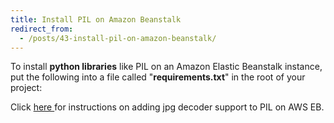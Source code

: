```yaml
---
title: Install PIL on Amazon Beanstalk
redirect_from:
  - /posts/43-install-pil-on-amazon-beanstalk/
---
```


<p>To install <strong>python libraries</strong> like PIL on an Amazon Elastic Beanstalk instance, put the following into a file called &quot;<strong>requirements.txt</strong>&quot; in the root of your project:</p>
<script src="https://gist.github.com/anonymous/10584591.js"></script>

<p>Click <a href="http://maxmakedesign.co.uk/posts/42-amazon-elastic-beanstalk-pil-jpeg-support">here </a>for instructions on adding jpg decoder support to PIL on AWS EB.</p>
